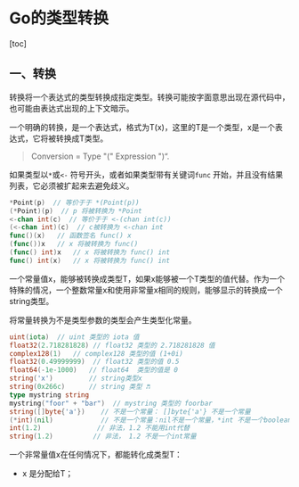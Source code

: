 # Go的类型转换

[toc]

## 一、转换

转换将一个表达式的类型转换成指定类型。转换可能按字面意思出现在源代码中，也可能由表达式出现的上下文暗示。

一个明确的转换，是一个表达式，格式为T(x)，这里的T是一个类型，x是一个表达式，它将被转换成T类型。

> Conversion  = Type "(" Expression ")“.

如果类型以`*`或`<-` 符号开头，或者如果类型带有关键词`func` 开始，并且没有结果列表，它必须被扩起来去避免歧义。

```go
*Point(p)  // 等价于于 *(Point(p))
(*Point)(p)  // p 将被转换为 *Point
<-chan int(c)  // 等价于于 <-(chan int(c))
(<-chan int)(c)  // c被转换为 <-chan int
func()(x)   // 函数签名 func() x
(func())x   // x 将被转换为 func()
(func() int)x   // x 将被转换为 func() int
func() int(x)   // x 将被转换为 func() int
```

一个常量值x，能够被转换成类型T，如果x能够被一个T类型的值代替。作为一个特殊的情况，一个整数常量x和使用非常量x相同的规则，能够显示的转换成一个string类型。

将常量转换为不是类型参数的类型会产生类型化常量。

```go
uint(iota)  // uint 类型的 iota 值
float32(2.718281828) // float32 类型的 2.718281828 值
complex128(1)   // complex128 类型的值 (1+0i) 
float32(0.49999999)  // float32 类型的值 0.5
float64(-1e-1000)   // float64  类型的值是 0
string('x')         // string类型x
string(0x266c)      // string 类型 ♬
type mystring string
mystring("foor" + "bar")  // mystring 类型的 foorbar
string([]byte{'a'})    // 不是一个常量： []byte{'a'} 不是一个常量
(*int)(nil)            // 不是一个常量：nil不是一个常量，*int 不是一个boolean， numeric, 或string类型
int(1.2)              // 非法，1.2 不能用int代替
string(1.2)          // 非法， 1.2 不是一个int常量
```

一个非常量值x在任何情况下，都能转化成类型T：

- x 是分配给T；

